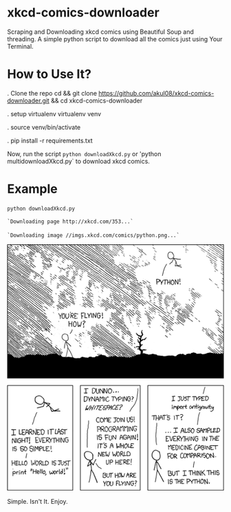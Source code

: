 # xkcd-comics-downloader
Scraping and Downloading xkcd comics using Beautiful Soup and threading.
A simple python script to download all the comics just using Your Terminal.

# How to Use It?

. Clone the repo cd && git clone https://github.com/akul08/xkcd-comics-downloader.git && cd xkcd-comics-downloader

. setup virtualenv virtualenv venv

. source venv/bin/activate

. pip install -r requirements.txt

Now, run the script `python downloadXkcd.py` or 'python multidownloadXkcd.py` to download xkcd comics.

# Example
`python downloadXkcd.py`

	`Downloading page http://xkcd.com/353...`

	`Downloading image //imgs.xkcd.com/comics/python.png...`

![alt tag](https://raw.githubusercontent.com/akul08/xkcd-comics-downloader/master/python.png)


Simple. Isn't It. Enjoy.

